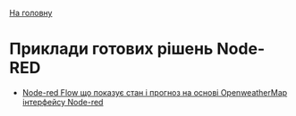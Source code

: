 [На головну](../README.md)

# Приклади готових рішень Node-RED

- [Node-red Flow що показує стан і прогноз на основі OpenweatherMap інтерфейсу Node-red](OpenweatherMap.md)

